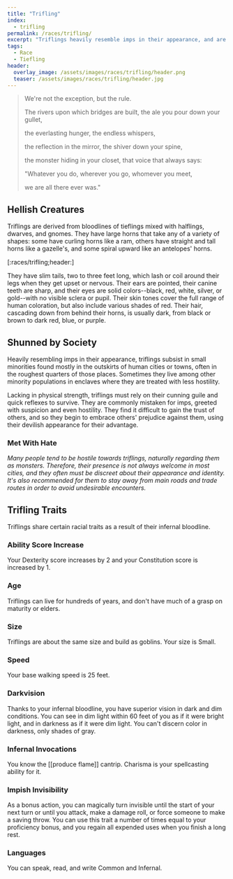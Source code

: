 ```yaml
---
title: "Trifling"
index:
  - trifling
permalink: /races/trifling/
excerpt: "Triflings heavily resemble imps in their appearance, and are commonly greeted with suspicion and hostility."
tags:
  - Race
  - Tiefling
header:
  overlay_image: /assets/images/races/trifling/header.png
  teaser: /assets/images/races/trifling/header.jpg
---
```


> We're not the exception, but the rule.
>
> The rivers upon which bridges are built, the ale you pour down your gullet,
>
> the everlasting hunger, the endless whispers,
>
> the reflection in the mirror, the shiver down your spine,
>
> the monster hiding in your closet, that voice that always says:
>
> "Whatever you do, wherever you go, whomever you meet,
>
> we are all there ever was."

## Hellish Creatures
Triflings are derived from bloodlines of tieflings mixed with halflings, dwarves, and gnomes. They have large horns that take any of a variety of shapes: some have curling horns like a ram, others have straight and tall horns like a gazelle's, and some spiral upward like an antelopes' horns.

[:races/trifling;header:]

They have slim tails, two to three feet long, which lash or coil around their legs when they get upset or nervous. Their ears are pointed, their canine teeth are sharp, and their eyes are solid colors--black, red, white, silver, or gold--with no visible sclera or pupil. Their skin tones cover the full range of human coloration, but also include various shades of red. Their hair, cascading down from behind their horns, is usually dark, from black or brown to dark red, blue, or purple.

## Shunned by Society
Heavily resembling imps in their appearance, triflings subsist in small minorities found mostly in the outskirts of human cities or towns, often in the roughest quarters of those places. Sometimes they live among other minority populations in enclaves where they are treated with less hostility.

Lacking in physical strength, triflings must rely on their cunning guile and quick reflexes to survive. They are commonly mistaken for imps, greeted with suspicion and even hostility. They find it difficult to gain the trust of others, and so they begin to embrace others' prejudice against them, using their devilish appearance for their advantage.

### Met With Hate
*Many people tend to be hostile towards triflings, naturally regarding them as monsters. Therefore, their presence is not always welcome in most cities, and they often must be discreet about their appearance and identity. It's also recommended for them to stay away from main roads and trade routes in order to avoid undesirable encounters.*

## Trifling Traits
Triflings share certain racial traits as a result of their infernal bloodline.

### Ability Score Increase
Your Dexterity score increases by 2 and your Constitution score is increased by 1.

### Age
Triflings can live for hundreds of years, and don't have much of a grasp on maturity or elders.

### Size
Triflings are about the same size and build as goblins. Your size is Small.

### Speed
Your base walking speed is 25 feet.

### Darkvision
Thanks to your infernal bloodline, you have superior vision in dark and dim conditions. You can see in dim light within 60 feet of you as if it were bright light, and in darkness as if it were dim light. You can't discern color in darkness, only shades of gray.

### Infernal Invocations
You know the [[produce flame]] cantrip. Charisma is your spellcasting ability for it.

### Impish Invisibility
As a bonus action, you can magically turn invisible until the start of your next turn or until you attack, make a damage roll, or force someone to make a saving throw. You can use this trait a number of times equal to your proficiency bonus, and you regain all expended uses when you finish a long rest.

### Languages
You can speak, read, and write Common and Infernal.
